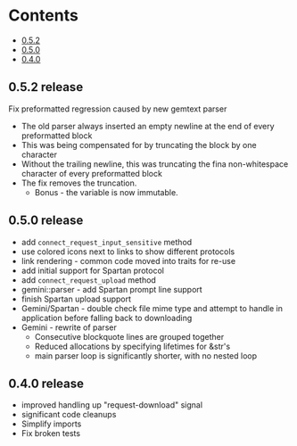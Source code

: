 Contents
========
* [0.5.2](#0.5.2-release)
* [0.5.0](#0.5.0-release)
* [0.4.0](#0.4.0-release)

## 0.5.2 release
Fix preformatted regression caused by new gemtext parser
* The old parser always inserted an empty newline at the end of every
  preformatted block
* This was being compensated for by truncating the block by one character
* Without the trailing newline, this was truncating the fina non-whitespace
  character of every preformatted block
* The fix removes the truncation.
  * Bonus - the variable is now immutable.

## 0.5.0 release
* add `connect_request_input_sensitive` method
* use colored icons next to links to show different protocols
* link rendering - common code moved into traits for re-use
* add initial support for Spartan protocol
* add `connect_request_upload` method
* gemini::parser - add Spartan prompt line support
* finish Spartan upload support
* Gemini/Spartan - double check file mime type and attempt to handle in
  application before falling back to downloading
* Gemini - rewrite of parser
  * Consecutive blockquote lines are grouped together
  * Reduced allocations by specifying lifetimes for &str's
  * main parser loop is significantly shorter, with no nested loop

## 0.4.0 release
* improved handling up "request-download" signal
* significant code cleanups
* Simplify imports
* Fix broken tests
